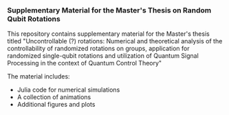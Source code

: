 ### Supplementary Material for the Master's Thesis on Random Qubit Rotations

This repository contains supplementary material for the Master's thesis titled "Uncontrollable (?) rotations: Numerical and theoretical analysis of the controllability of randomized rotations on groups, application for randomized single-qubit rotations and utilization of Quantum Signal Processing in the context of Quantum Control Theory" 

The material includes:
- Julia code for numerical simulations
- A collection of animations
- Additional figures and plots